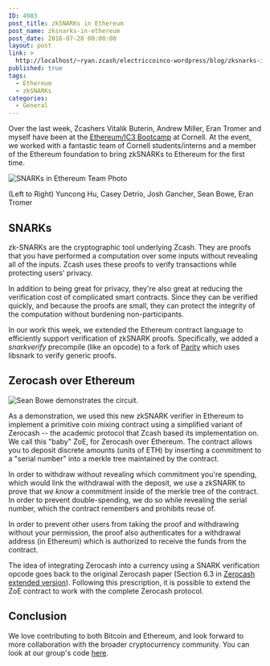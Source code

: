 ```yaml
---
ID: 4983
post_title: zkSNARKs in Ethereum
post_name: zksnarks-in-ethereum
post_date: 2016-07-28 00:00:00
layout: post
link: >
  http://localhost/~ryan.zcash/electriccoinco-wordpress/blog/zksnarks-in-ethereum/
published: true
tags:
  - Ethereum
  - zkSNARKs
categories:
  - General
---
```

<p>Over the last week, Zcashers Vitalik Buterin, Andrew Miller, Eran Tromer and myself have been at the <a class="reference external" href="http://initc3.org/events-bootcamp.php">Ethereum/IC3 Bootcamp</a> at Cornell. At the event, we worked with a fantastic team of Cornell students/interns and a member of the Ethereum foundation to bring zkSNARKs to Ethereum for the first time.</p>
<div class="figure">
<img alt="SNARKs in Ethereum Team Photo" src="/wp-content/uploads/2016/07/bootcamp.jpg"/></p>
<p class="caption">(Left to Right) Yuncong Hu, Casey Detrio, Josh Gancher, Sean Bowe, Eran Tromer</p>
</div>
<div class="section" id="snarks">
<h2>SNARKs</h2>
<p>zk-SNARKs are the cryptographic tool underlying Zcash. They are proofs that you have performed a computation over some inputs without revealing all of the inputs. Zcash uses these proofs to verify transactions while protecting users' privacy.</p>
<p>In addition to being great for privacy, they're also great at reducing the verification cost of complicated smart contracts. Since they can be verified quickly, and because the proofs are small, they can protect the integrity of the computation without burdening non-participants.</p>
<p>In our work this week, we extended the Ethereum contract language to efficiently support verification of zkSNARK proofs. Specifically, we added a <cite>snarkverify</cite> precompile (like an opcode) to a fork of <a class="reference external" href="https://github.com/ethcore/parity">Parity</a> which uses libsnark to verify generic proofs.</p>
</div>
<div class="section" id="zerocash-over-ethereum">
<h2>Zerocash over Ethereum</h2>
<p><img alt="Sean Bowe demonstrates the circuit." src="/wp-content/uploads/2016/07/bootcamp_sean.jpg"/></p>
<p>As a demonstration, we used this new zkSNARK verifier in Ethereum to implement a primitive coin mixing contract using a simplified variant of Zerocash -- the academic protocol that Zcash based its implementation on. We call this "baby" ZoE, for Zerocash over Ethereum. The contract allows you to deposit discrete amounts (units of ETH) by inserting a commitment to a "serial number" into a merkle tree maintained by the contract.</p>
<p>In order to withdraw without revealing which commitment you're spending, which would link the withdrawal with the deposit, we use a zkSNARK to prove that <em>we know</em> a commitment inside of the merkle tree of the contract. In order to prevent double-spending, we do so while revealing the serial number, which the contract remembers and prohibits reuse of.</p>
<p>In order to prevent other users from taking the proof and withdrawing without your permission, the proof also authenticates for a withdrawal address (in Ethereum) which is authorized to receive the funds from the contract.</p>
<p>The idea of integrating Zerocash into a currency using a SNARK verification opcode goes back to the original Zerocash paper (Section 6.3 in <a class="reference external" href="https://eprint.iacr.org/2014/349">Zerocash extended version</a>). Following this prescription, it is possible to extend the ZoE contract  to work with the complete Zerocash protocol.</p>
</div>
<div class="section" id="conclusion">
<h2>Conclusion</h2>
<p>We love contributing to both Bitcoin and Ethereum, and look forward to more collaboration with the broader cryptocurrency community. You can look at our group's code <a class="reference external" href="https://github.com/zcash/babyzoe">here</a>.</p>
</div>
